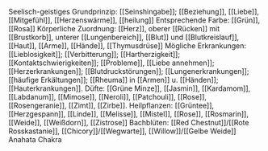 Seelisch-geistiges Grundprinzip: [[Seinshingabe]]; [[Beziehung]], [[Liebe]], [[Mitgefühl]], [[Herzenswärme]], [[heilung]]
Entsprechende Farbe: [[Grün]], [[Rosa]]
Körperliche Zuordnung: [[Herz]], oberer [[Rücken]] mit [[Brustkorb]], unterer [[Lungenbereich]], [[Blut]] und [[Blutkreislauf]], [[Haut]], [[Arme]], [[Hände]], [[Thymusdrüse]]
Mögliche Erkrankungen: [[Lieblosigkeit]]; [[Verbitterung]]; [[Hartherzigkeit]]; [[Kontaktschwierigkeiten]]; [[Probleme]], [[Liebe annehmen]]; [[Herzerkrankungen]]; [[Blutdruckstörungen]]; [[Lungenerkrankungen]]; [[häufige Erkältungen]]; [[Rheuma]] in [[Armen]] u. [[Händen]]; [[Hauterkrankungen]].
Düfte: [[Grüne Minze]], [[Jasmin]], [[Kardamom]], [[Labdanum]], [[Mimose]], [[Neroli]], [[Patchouli]], [[Rose]], [[Rosengeranie]], [[Zimt]], [[Zirbe]].
Heilpflanzen: [[Grüntee]], [[Herzgespann]], [[Linde]], [[Melisse]], [[Mistel]], [[Rose]], [[Rosmarin]], [[Weide]], [[Weißdorn]], [[Zistrose]]
Bachblüten: [[Red Chestnut]]/[[Rote Rosskastanie]], [[Chicory]]/[[Wegwarte]], [[Willow]]/[[Gelbe Weide]]
Anahata Chakra